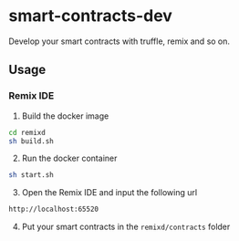 # smart-contracts-dev
Develop your smart contracts with truffle, remix and so on.

## Usage

### Remix IDE
1. Build the docker image
```bash
cd remixd
sh build.sh
```
2. Run the docker container
```bash
sh start.sh
```
3. Open the Remix IDE and input the following url
```bash
http://localhost:65520
```
4. Put your smart contracts in the `remixd/contracts` folder